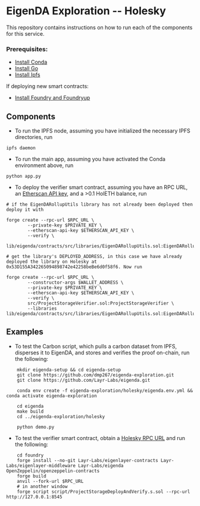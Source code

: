 # EigenDA Exploration -- Holesky
This repository contains instructions on how to run each of the components for this service.


### Prerequisites:
* [Install Conda](https://docs.anaconda.com/free/distro-or-miniconda/)
* [Install Go](https://go.dev/doc/install)
* [Install Ipfs](https://docs.ipfs.tech/install/command-line/#install-official-binary-distributions)

If deploying new smart contracts:
<!-- * [Install npm](https://github.com/nvm-sh/nvm?tab=readme-ov-file#installing-and-updating)
* [Install Hardhat](https://hardhat.org/hardhat-runner/docs/getting-started#installation) -->
* [Install Foundry and Foundryup](https://book.getfoundry.sh/getting-started/installation)

## Components
* To run the IPFS node, assuming you have initialized the necessary IPFS directories, run
```
ipfs daemon
```
* To run the main app, assuming you have activated the Conda environment above, run
```
python app.py
```
* To deploy the verifier smart contract, assuming you have an RPC URL, an [Etherscan API key](https://etherscan.io/), and a >0.1 HolETH balance, run
```
# if the EigenDARollupUtils library has not already been deployed then deploy it with

forge create --rpc-url $RPC_URL \
        --private-key $PRIVATE_KEY \
        --etherscan-api-key $ETHERSCAN_API_KEY \
        --verify \
        lib/eigenda/contracts/src/libraries/EigenDARollupUtils.sol:EigenDARollupUtils

# get the library's DEPLOYED_ADDRESS, in this case we have already deployed the library on Holesky at 0x53D155A342265094898742e42258beBe6d0f58f6. Now run

forge create --rpc-url $RPC_URL \
        --constructor-args $WALLET_ADDRESS \
        --private-key $PRIVATE_KEY \
        --etherscan-api-key $ETHERSCAN_API_KEY \
        --verify \
        src/ProjectStorageVerifier.sol:ProjectStorageVerifier \
        --libraries lib/eigenda/contracts/src/libraries/EigenDARollupUtils.sol:EigenDARollupUtils:$DEPLOYED_ADDRESS
```

## Examples
* To test the Carbon script, which pulls a carbon dataset from IPFS, disperses it to EigenDA, and stores and verifies the proof on-chain, run the following:
```
    mkdir eigenda-setup && cd eigenda-setup
    git clone https://github.com/dmp267/eigenda-exploration.git
    git clone https://github.com/Layr-Labs/eigenda.git

    conda env create -f eigenda-exploration/holesky/eigenda.env.yml && conda activate eigenda-exploration

    cd eigenda
    make build
    cd ../eigenda-exploration/holesky

    python demo.py
```
* To test the verifier smart contract, obtain a [Holesky RPC URL](https://chainlist.org/chain/17000) and run the following:
```
    cd foundry
    forge install --no-git Layr-Labs/eigenlayer-contracts Layr-Labs/eigenlayer-middleware Layr-Labs/eigenda OpenZeppelin/openzeppelin-contracts
    forge build
    anvil --fork-url $RPC_URL
    # in another window
    forge script script/ProjectStorageDeployAndVerify.s.sol --rpc-url http://127.0.0.1:8545
```
